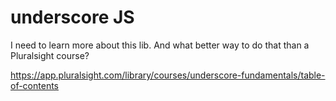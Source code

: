 # underscore JS

I need to learn more about this lib. And what better way to do that than a Pluralsight course?

https://app.pluralsight.com/library/courses/underscore-fundamentals/table-of-contents
